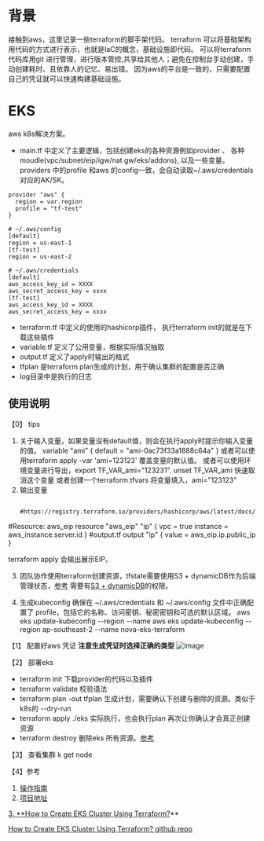 # 背景
接触到aws，这里记录一些terraform的脚手架代码。
terraform 可以将基础架构用代码的方式进行表示，也就是IaC的概念，基础设施即代码。
可以将terraform代码库用git 进行管理，进行版本管控,共享给其他人；避免在控制台手动创建，手动创建耗时、且依靠人的记忆、易出错。
因为aws的平台是一致的，只需要配置自己的凭证就可以快速构建基础设施。
# EKS
aws k8s解决方案。
- main.tf 中定义了主要逻辑，包括创建eks的各种资源例如provider 、 各种moudle(vpc/subnet/eip/igw/nat gw/eks/addons), 以及一些变量。
providers 中的profile 和aws 的config一致，会自动读取~/.aws/credentials对应的AK/SK。
```
provider "aws" {
  region = var.region
  profile = "tf-test"
}

# ~/.aws/config
[default]
region = us-east-1
[tf-test]
region = us-east-2

# ~/.aws/credentials
[default]
aws_access_key_id = XXXX
aws_secret_access_key = xxxx
[tf-test]
aws_access_key_id = XXXX
aws_secret_access_key = xxxx

```
  
- terraform.tf 中定义的使用的hashicorp插件， 执行terraform init的就是在下载这些插件
- variable.tf 定义了公用变量，根据实际情况抽取
- output.tf 定义了apply时输出的格式
- tfplan 是terraform plan生成的计划，用于确认集群的配置是否正确
- log目录中是执行的日志
## 使用说明
【0】 tips
1. 关于输入变量，如果变量没有default值，则会在执行apply时提示你输入变量的值。
   variable "ami" {
      default = "ami-0ac73f33a1888c64a"
   }
   或者可以使用terraform apply -var 'ami=123123' 覆盖变量的默认值。
   或者可以使用环境变量进行导出，export TF_VAR_ami="123231".  unset TF_VAR_ami 快速取消这个变量
   或者创建一个terraform.tfvars 将变量填入，ami="123123"
2. 输出变量
   ```
     #https://registry.terraform.io/providers/hashicorp/aws/latest/docs/resources/eip
#Resource: aws_eip
resource "aws_eip" "ip" {
  vpc      = true
  instance = aws_instance.server.id
}
#output.tf 
output "ip" {
  value = aws_eip.ip.public_ip
}

terraform apply 会输出展示EIP。

3. 团队协作使用terraform创建资源，tfstate需要使用S3 + dynamicDB作为后端管理状态，[参考]([url](https://github.com/antonputra/tutorials/blob/main/lessons/040/provider.tf))
需要有[S3 + dynamicDB]([url](https://developer.hashicorp.com/terraform/language/settings/backends/s3))的权限。

4. 生成kubeconfig
确保在 ~/.aws/credentials 和 ~/.aws/config 文件中正确配置了 profile，包括它的名称、访问密钥、秘密密钥和可选的默认区域。
aws eks update-kubeconfig --region <region-code> --name <cluster-name>
aws eks update-kubeconfig --region ap-southeast-2 --name nova-eks-terraform

【1】 配置好aws 凭证
**注意生成凭证时选择正确的类型**
![image](https://github.com/myysophia/terraform-repo/assets/25994521/c042138e-a8e0-4b34-98a9-f87591d5855c)

【2】 部署eks

- terraform init  下载provider的代码以及插件
- terraform validate  校验语法
- terraform plan -out tfplan  生成计划，需要确认下创建与删除的资源。类似于k8s的 --dry-run
- terraform apply ./eks  实际执行，也会执行plan 再次让你确认才会真正创建资源
- terraform destroy 删除eks 所有资源。[参考]([url](https://gist.github.com/myysophia/65ee79af5d42b8e7c3266f8a88dfcf49))

【3】 查看集群
k get node

【4】参考
1. [操作指南](https://developer.hashicorp.com/terraform/tutorials/kubernetes/eks)
2. [项目地址](https://github.com/hashicorp/learn-terraform-provision-eks-cluster/tree/main)

[3. **How to Create EKS Cluster Using Terraform?](https://antonputra.com/terraform/how-to-create-eks-cluster-using-terraform/)** 

[How to Create EKS Cluster Using Terraform? github repo](https://github.com/antonputra/tutorials/tree/main/lessons/102)
